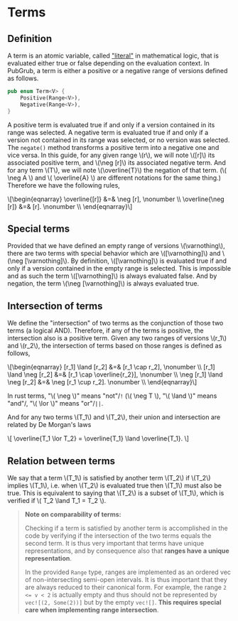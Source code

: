 # Terms


## Definition

A term is an atomic variable, called ["literal"][literal] in mathematical logic,
that is evaluated either true or false depending on the evaluation context.
In PubGrub, a term is either a positive or a negative range of versions defined as follows.

```rust
pub enum Term<V> {
    Positive(Range<V>),
    Negative(Range<V>),
}
```

A positive term is evaluated true if and only if
a version contained in its range was selected.
A negative term is evaluated true if and only if
a version not contained in its range was selected,
or no version was selected.
The `negate()` method transforms a positive term into a negative one and vice versa.
In this guide, for any given range \\(r\\),
we will note \\([r]\\) its associated positive term,
and \\(\neg [r]\\) its associated negative term.
And for any term \\(T\\), we will note \\(\overline{T}\\) the negation of that term.
(\\( \neg A \\) and \\( \overline{A} \\) are different notations for the same thing.)
Therefore we have the following rules,

\\[\begin{eqnarray}
\overline{[r]} &=& \neg [r], \nonumber \\\\
\overline{\neg [r]} &=& [r]. \nonumber \\\\
\end{eqnarray}\\]

[literal]: https://en.wikipedia.org/wiki/Literal_(mathematical_logic)


## Special terms

Provided that we have defined an empty range of versions \\(\varnothing\\),
there are two terms with special behavior which are \\([\varnothing]\\) and \\(\neg [\varnothing]\\).
By definition, \\([\varnothing]\\) is evaluated true if and only if
a version contained in the empty range is selected.
This is impossible and as such the term \\([\varnothing]\\) is always evaluated false.
And by negation, the term \\(\neg [\varnothing]\\) is always evaluated true.


## Intersection of terms

We define the "intersection" of two terms
as the conjunction of those two terms (a logical AND).
Therefore, if any of the terms is positive, the intersection also is a positive term.
Given any two ranges of versions \\(r_1\\) and \\(r_2\\), the intersection of terms
based on those ranges is defined as follows,

\\[\begin{eqnarray}
[r_1] \land [r_2] &=& [r_1 \cap r_2],                 \nonumber \\\\
[r_1] \land \neg [r_2] &=& [r_1 \cap \overline{r_2}], \nonumber \\\\
\neg [r_1] \land \neg [r_2] &=& \neg [r_1 \cup r_2].  \nonumber \\\\
\end{eqnarray}\\]

In rust terms, "\\( \neg \\)" means "not"/`!` (\\( \neg T \\),
"\\( \land \\)" means "and"/, "\\( \lor \\)" means "or"/`||`.

And for any two terms \\(T_1\\) and \\(T_2\\), their union and intersection are related by De Morgan's laws

\\[ \overline{T_1 \lor T_2} = \overline{T_1} \land \overline{T_1}. \\]


## Relation between terms

We say that a term \\(T_1\\) is satisfied by another term \\(T_2\\)
if \\(T_2\\) implies \\(T_1\\), i.e.
when \\(T_2\\) is evaluated true then \\(T_1\\) must also be true.
This is equivalent to saying that \\(T_2\\) is a subset of \\(T_1\\),
which is verified if \\( T_2 \land T_1 = T_2 \\).

> **Note on comparability of terms:**
>
> Checking if a term is satisfied by another term is accomplished
> in the code by verifying if the intersection of the two terms
> equals the second term.
> It is thus very important that terms have unique representations,
> and by consequence also that **ranges have a unique representation**.
>
> In the provided `Range` type, ranges are implemented
> as an ordered vec of non-intersecting semi-open intervals.
> It is thus important that they are always reduced to their
> canonical form.
> For example, the range `2 <= v < 2` is actually empty
> and thus should not be represented by `vec![(2, Some(2))]`
> but by the empty `vec![]`.
> **This requires special care when implementing range intersection**.
